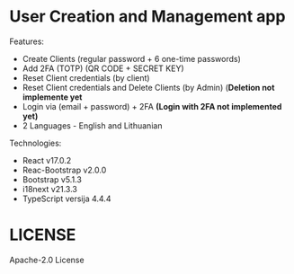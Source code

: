# User Creation and Management app

 Features:
 - Create Clients (regular password + 6 one-time passwords)
 - Add 2FA (TOTP) (QR CODE + SECRET KEY)
 - Reset Client credentials (by client)
 - Reset Client credentials and Delete Clients (by Admin) (**Deletion not implemente yet**
 - Login via (email + password) + 2FA **(Login with 2FA not implemented yet)**
 - 2 Languages - English and Lithuanian

 Technologies:
 - React v17.0.2
 - Reac-Bootstrap v2.0.0
 - Bootstrap v5.1.3
 - i18next v21.3.3
 - TypeScript versija 4.4.4

# LICENSE
Apache-2.0 License
